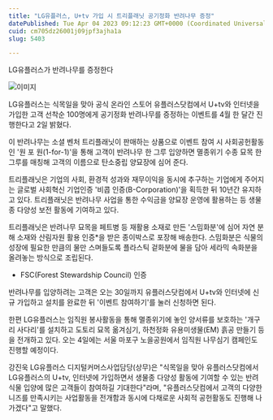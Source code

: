 ```yaml
---
title: "LG유플러스, U+tv 가입 시 트리플래닛 공기정화 반려나무 증정"
datePublished: Tue Apr 04 2023 09:12:23 GMT+0000 (Coordinated Universal Time)
cuid: cm705dz26001j09jpf3ajha1a
slug: 5403

---
```



LG유플러스가 반려나무를 증정한다

![이미지](https://cdn.hashnode.com/res/hashnode/image/upload/v1739258134866/ab73c672-073e-44d2-8ccc-9c326843f0d9.jpeg)

LG유플러스는 식목일을 맞아 공식 온라인 스토어 유플러스닷컴에서 U+tv와 인터넷을 가입한 고객 선착순 100명에게 공기정화 반려나무를 증정하는 이벤트를 4월 한 달간 진행한다고 2일 밝혔다.

이 반려나무는 소셜 벤처 트리플래닛이 판매하는 상품으로 이벤트 참여 시 사회공헌활동인 '원 포 원(1-for-1)'을 통해 고객이 반려나무 한 그루 입양하면 멸종위기 수종 묘목 한 그루를 매칭해 고객의 이름으로 탄소중립 양묘장에 심어 준다.

트리플래닛은 기업의 사회, 환경적 성과와 재무이익을 동시에 추구하는 기업에게 주어지는 글로벌 사회혁신 기업인증 '비콥 인증(B-Corporation)'을 획득한 뒤 10년간 유지하고 있다. 트리플래닛은 반려나무 사업을 통한 수익금을 양묘장 운영에 활용하는 등 생물종 다양성 보전 활동에 기여하고 있다.

트리플래닛은 반려나무 묘목을 페트병 등 재활용 소재로 만든 '스밈화분'에 심어 자연 분해 소재와 산림자원 활용 인증*을 받은 종이박스로 포장해 배송한다. 스밈화분은 식물의 성장에 필요한 만큼의 물만 스며들도록 플라스틱 겉화분에 물을 담아 세라믹 속화분을 올려놓는 방식으로 조립된다.

* FSC(Forest Stewardship Council) 인증

반려나무를 입양하려는 고객은 오는 30일까지 유플러스닷컴에서 U+tv와 인터넷에 신규 가입하고 설치를 완료한 뒤 '이벤트 참여하기'를 눌러 신청하면 된다.

한편 LG유플러스는 임직원 봉사활동을 통해 멸종위기에 놓인 양서류를 보호하는 '개구리 사다리'를 설치하고 도토리 묘목 옮겨심기, 하천정화 유용미생물(EM) 흙공 만들기 등을 전개하고 있다. 오는 4일에는 서울 마포구 노을공원에서 임직원 나무심기 캠페인도 진행할 예정이다.

강진욱 LG유플러스 디지털커머스사업담당(상무)은 "식목일을 맞아 유플러스닷컴에서 LG유플러스의 U+tv, 인터넷에 가입하면서 생물종 다양성 활동에 기여할 수 있는 반려식물 입양에 많은 고객들이 참여하길 기대한다"라며, "유플러스닷컴에서 고객의 다양한 니즈를 만족시키는 사업활동을 전개함과 동시에 다채로운 사회적 공헌활동도 진행해 나가겠다"고 말했다.